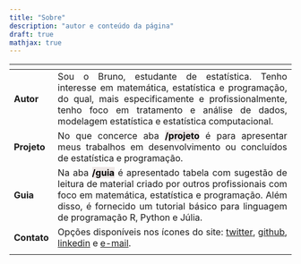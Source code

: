 ```yaml
---
title: "Sobre"
description: "autor e conteúdo da página"
draft: true
mathjax: true
---
```

<center>
<table class="table table-hover" style="width: auto !important; margin-left: auto; margin-right: auto;">
 <thead>
  <tr>
   <th style="text-align:center;"> </th>
   <th style="text-align:center;"> </th>
  </tr>
 </thead>
<tbody>
   <tr>
   <td style="text-align:left;"> <b>Autor</b> </td>
   <td style="text-align:center;text-align:justify"> Sou o Bruno, estudante de estatística. Tenho interesse em matemática, estatística e programação, do qual, mais especificamente e profissionalmente, tenho foco em tratamento e análise de dados, modelagem estatística e estatística computacional. </td>
  </tr>
  <tr>
   <td style="text-align:left;"> <b>Projeto</b> </td>
   <td style="text-align:center;text-align:justify"> No que concerce aba <b><mark style="background-color: #EEE8E7; color: black;">/projeto</mark></b> é para apresentar meus trabalhos em desenvolvimento ou concluídos de estatística e programação.</td>
  </tr>
  <tr>
   <td style="text-align:left;"> <b>Guia</b> </td>
   <td style="text-align:center;text-align:justify"> Na aba <b><mark style="background-color: #EEE8E7; color: black;">/guia</mark></b> é apresentado tabela com sugestão de leitura de material criado por outros profissionais com foco em matemática, estatística e programação. Além disso, é fornecido um tutorial básico para linguagem de programação R, Python e Júlia.</td>
  </tr>
  <tr>
   <td style="text-align:left;"> <b>Contato</b> </td>
   <td style="text-align:center;text-align:justify"> Opções disponíveis nos ícones do site: <a href="https://twitter.com/brunofariadf">twitter</a>, <a href="https://github.com/brunofariadf">github</a>, <a href="https://www.linkedin.com/in/brunofariadf">linkedin</a> e <a href="mailto:brunofariadf@gmail.com">e-mail</a>.</td>
  </tr>
<tr>
   <td style="text-align:left;"> </td>
   <td style="text-align:center;text-align:justify"> </td>
  </tr>
</tbody>
</table>
</center>
